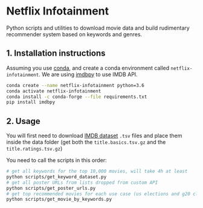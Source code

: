 # Netflix Infotainment

Python scripts and utilities to download movie data and build rudimentary recommender
system based on keywords and genres.

## 1. Installation instructions

Assuming you use [conda](https://docs.conda.io/projects/conda/en/latest/user-guide/install/),
and create a conda environment called `netflix-infotainment`. We are using [imdbpy](https://imdbpy.readthedocs.io/en/latest/index.html) to use IMDB API.

```bash
conda create --name netflix-infotainment python=3.6
conda activate netflix-infotainment
conda install -c conda-forge --file requirements.txt
pip install imdbpy
```

## 2. Usage

You will first need to download [IMDB dataset](https://www.imdb.com/interfaces/) `.tsv` files and place them inside the data folder (get both the `title.basics.tsv.gz` and the `title.ratings.tsv.gz`)

You need to call the scripts in this order:

```bash
# get all keywords for the top 10,000 movies, will take 4h at least
python scripts/get_keyword_dataset.py
# get all poster URLs from lists dropped from custom API
python scripts/get_poster_urls.py
# get top recommended movies for each use case (us elections and g20 climate summit)
python scripts/get_movie_by_keywords.py
```
